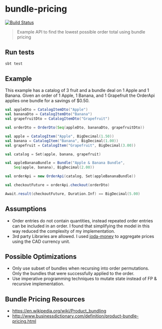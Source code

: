 # bundle-pricing

[![Build Status](https://travis-ci.org/seglo/bundle-pricing.svg?branch=master)](https://travis-ci.org/seglo/bundle-pricing)

> Example API to find the lowest possible order total using bundle pricing

## Run tests

```bash
sbt test
```

## Example

This example has a catalog of 3 fruit and a bundle deal on 1 Apple and 1 Banana.  Given an order of 1 Apple, 1 Banana, and 1 Grapefruit the OrderApi applies one bundle for a savings of $0.50.

```scala
val appleDto = CatalogItemDto("Apple")
val bananaDto = CatalogItemDto("Banana")
val grapefruitDto = CatalogItemDto("Grapefruit")

val orderDto = OrderDto(Seq(appleDto, bananaDto, grapefruitDto))

val apple = CatalogItem("Apple", BigDecimal(1.50))
val banana = CatalogItem("Banana", BigDecimal(1.00))
val grapefruit = CatalogItem("Grapefruit", BigDecimal(3.00))

val catalog = Set(apple, banana, grapefruit)

val appleBananaBundle = Bundle("Apple & Banana Bundle",
    Seq(apple, banana), BigDecimal(2.00))

val orderApi = new OrderApi(catalog, Set(appleBananaBundle))

val checkoutFuture = orderApi.checkout(orderDto)

Await.result(checkoutFuture, Duration.Inf) == BigDecimal(5.00)
```

## Assumptions

* Order entries do not contain quantities, instead repeated order entries can be included in an order.  I found that simplifying the model in this way reduced the complexity of my implementation.
* 3rd party Libraries are allowed.  I used [joda-money](http://www.joda.org/joda-money/) to aggregate prices using the CAD currency unit.

## Possible Optimizations

* Only use subset of bundles when recursing into order permutations.  Only the bundles that were successfully applied to the order.
* Use imperative programming techniques to mutate state instead of FP & recursive implementation.

## Bundle Pricing Resources
* https://en.wikipedia.org/wiki/Product_bundling
* http://www.businessdictionary.com/definition/product-bundle-pricing.html
